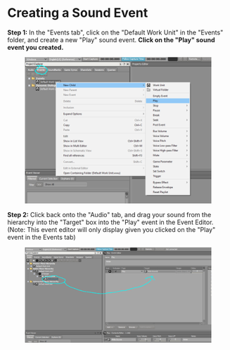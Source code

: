 # Creating a Sound Event

**Step 1:** In the "Events tab", click on the "Default Work Unit" in the "Events" folder, and create a new "Play" sound event. **Click on the "Play" sound event you created.**

<figure><img src="../../.gitbook/assets/Capture6.PNG" alt=""><figcaption></figcaption></figure>

**Step 2:** Click back onto the "Audio" tab, and drag your sound from the hierarchy into the "Target" box into the "Play" event in the Event Editor. (Note: This event editor will only display given you clicked on the "Play" event in the Events tab)

<figure><img src="../../.gitbook/assets/Capture7.PNG" alt=""><figcaption></figcaption></figure>

